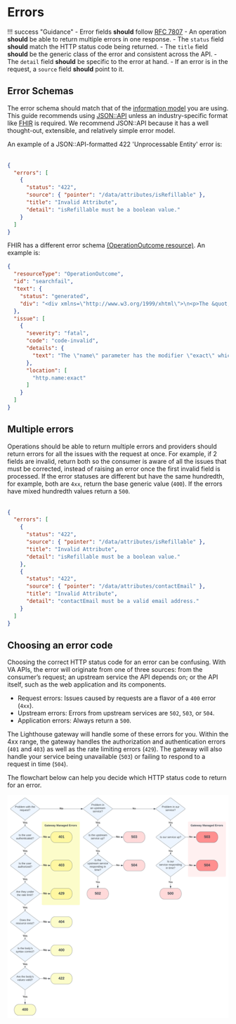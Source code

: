 # Errors

!!! success "Guidance"
    - Error fields **should** follow [RFC 7807](https://datatracker.ietf.org/doc/html/rfc7807#section-3.1)
    - An operation **should** be able to return multiple errors in one response.
    - The `status` field **should** match the HTTP status code being returned.
    - The `title` field **should** be the generic class of the error and consistent across the API.
    - The `detail` field **should** be specific to the error at hand.
    - If an error is in the request, a `source` field **should** point to it.


## Error Schemas

The error schema should match that of the [information model](/general-guidelines/data-interchange#information-models) you are using. This guide recommends using [JSON::API](https://jsonapi.org/) unless an industry-specific format like [FHIR](http://hl7.org/fhir/) is required. We recommend JSON::API because it has a well thought-out, extensible, and relatively simple error model.

An example of a JSON::API-formatted 422 'Unprocessable Entity' error is:

```json title="422 Unprocessable Entity"

{
  "errors": [
    {
      "status": "422",
      "source": { "pointer": "/data/attributes/isRefillable" },
      "title": "Invalid Attribute",
      "detail": "isRefillable must be a boolean value."
    }
  ]
}

```

FHIR has a different error schema [(OperationOutcome resource)](https://www.hl7.org/fhir/operationoutcome.html). An example is:

```json
{
  "resourceType": "OperationOutcome",
  "id": "searchfail",
  "text": {
    "status": "generated",
    "div": "<div xmlns=\"http://www.w3.org/1999/xhtml\">\n<p>The &quot;name&quot; parameter has the modifier &quot;exact&quot; which is not supported by this server</p>\n</div>"
  },
  "issue": [
    {
      "severity": "fatal",
      "code": "code-invalid",
      "details": {
        "text": "The \"name\" parameter has the modifier \"exact\" which is not supported by this server"
      },
      "location": [
        "http.name:exact"
      ]
    }
  ]
}
```

## Multiple errors

Operations should be able to return multiple errors and providers should return errors for all the issues with the request at once. For example, if 2 fields are invalid, return both so the consumer is aware of all the issues that must be corrected, instead of raising an error once the first invalid field is processed. If the error statuses are different but have the same hundredth, for example, both are `4xx`, return the base generic value (`400`). If the errors have mixed hundredth values return a `500`.

```json title="422 Unprocessable Entity"

{
  "errors": [
    {
      "status": "422",
      "source": { "pointer": "/data/attributes/isRefillable" },
      "title": "Invalid Attribute",
      "detail": "isRefillable must be a boolean value."
    },
    {
      "status": "422",
      "source": { "pointer": "/data/attributes/contactEmail" },
      "title": "Invalid Attribute",
      "detail": "contactEmail must be a valid email address."
    }
  ]
}

```



## Choosing an error code

Choosing the correct HTTP status code for an error can be confusing. With VA APIs, the error will originate from one of three sources: from the consumer’s request; an upstream service the API depends on; or the API itself, such as the web application and its components.

- Request errors: Issues caused by requests are a flavor of a `400` error (`4xx`).
- Upstream errors: Errors from upstream services are `502`, `503`, or `504`.
- Application errors: Always return a `500`.

The Lighthouse gateway will handle some of these errors for you. Within the 4xx range, the gateway handles the authorization and authentication errors (`401` and `403`) as well as the rate limiting errors (`429`). The gateway will also handle your service being unavailable (`503`) or failing to respond to a request in time (`504`).

The flowchart below can help you decide which HTTP status code to return for an error.

![OAuth or API Key Flowchart](../assets/images/choosing-an-error-code.svg)

